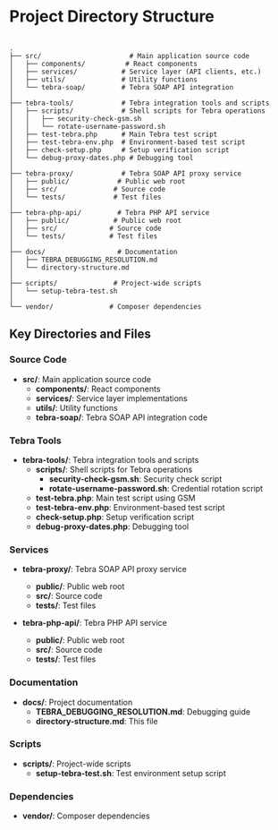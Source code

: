 
# Project Directory Structure

```

.
├── src/                      # Main application source code
│   ├── components/          # React components
│   ├── services/           # Service layer (API clients, etc.)
│   ├── utils/              # Utility functions
│   └── tebra-soap/         # Tebra SOAP API integration
│
├── tebra-tools/            # Tebra integration tools and scripts
│   ├── scripts/            # Shell scripts for Tebra operations
│   │   ├── security-check-gsm.sh
│   │   └── rotate-username-password.sh
│   ├── test-tebra.php      # Main Tebra test script
│   ├── test-tebra-env.php  # Environment-based test script
│   ├── check-setup.php     # Setup verification script
│   └── debug-proxy-dates.php # Debugging tool
│
├── tebra-proxy/            # Tebra SOAP API proxy service
│   ├── public/            # Public web root
│   ├── src/              # Source code
│   └── tests/            # Test files
│
├── tebra-php-api/         # Tebra PHP API service
│   ├── public/           # Public web root
│   ├── src/             # Source code
│   └── tests/           # Test files
│
├── docs/                  # Documentation
│   ├── TEBRA_DEBUGGING_RESOLUTION.md
│   └── directory-structure.md
│
├── scripts/              # Project-wide scripts
│   └── setup-tebra-test.sh
│
└── vendor/              # Composer dependencies

```

## Key Directories and Files

### Source Code

- **src/**: Main application source code
  - **components/**: React components
  - **services/**: Service layer implementations
  - **utils/**: Utility functions
  - **tebra-soap/**: Tebra SOAP API integration code

### Tebra Tools

- **tebra-tools/**: Tebra integration tools and scripts
  - **scripts/**: Shell scripts for Tebra operations
    - **security-check-gsm.sh**: Security check script
    - **rotate-username-password.sh**: Credential rotation script
  - **test-tebra.php**: Main test script using GSM
  - **test-tebra-env.php**: Environment-based test script
  - **check-setup.php**: Setup verification script
  - **debug-proxy-dates.php**: Debugging tool

### Services

- **tebra-proxy/**: Tebra SOAP API proxy service
  - **public/**: Public web root
  - **src/**: Source code
  - **tests/**: Test files

- **tebra-php-api/**: Tebra PHP API service
  - **public/**: Public web root
  - **src/**: Source code
  - **tests/**: Test files

### Documentation

- **docs/**: Project documentation
  - **TEBRA_DEBUGGING_RESOLUTION.md**: Debugging guide
  - **directory-structure.md**: This file

### Scripts

- **scripts/**: Project-wide scripts
  - **setup-tebra-test.sh**: Test environment setup script

### Dependencies

- **vendor/**: Composer dependencies
